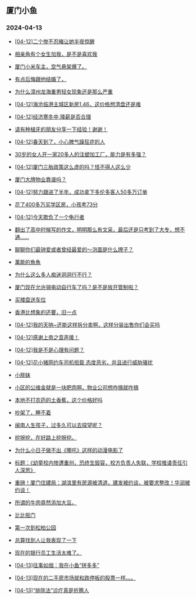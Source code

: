 ## 厦门小鱼 
### 2024-04-13

+ [[04-12]二个惨不忍睹让她半夜惊醒](http://bbs.xmfish.com/read-htm-tid-18174634.html)

+ [相亲角有个女生加我，是不是喜欢我](http://bbs.xmfish.com/read-htm-tid-18174734.html)

+ [厦门小米车主，空气悬架爆了。](http://bbs.xmfish.com/read-htm-tid-18174702.html)

+ [有点后悔跟他结婚了，](http://bbs.xmfish.com/read-htm-tid-18174599.html)

+ [为什么漳州龙海重男轻女现象还是那么严重](http://bbs.xmfish.com/read-htm-tid-18174808.html)

+ [[04-12]海沧临港主城区新房1.46，这价格想清盘还是难](http://bbs.xmfish.com/read-htm-tid-18174691.html)

+ [[04-12]经济寒冬中,降薪是否合理](http://bbs.xmfish.com/read-htm-tid-18174742.html)

+ [请有种植牙的朋友分享一下经验！谢谢！](http://bbs.xmfish.com/read-htm-tid-18174767.html)

+ [[04-12]春天到了，小心脾气躁狂症的人](http://bbs.xmfish.com/read-htm-tid-18174845.html)

+ [30岁的女人开一家20多人的注塑加工厂，能力是有多强？](http://bbs.xmfish.com/read-htm-tid-18174609.html)

+ [[04-12]厦门三胎政策这么虚的吗？怪不得人这么少](http://bbs.xmfish.com/read-htm-tid-18174722.html)

+ [厦门大牌物业靠谱吗？](http://bbs.xmfish.com/read-htm-tid-18174660.html)

+ [[04-12]努力跟进了半年，成功拿下多伦多客人50多万订单](http://bbs.xmfish.com/read-htm-tid-18174941.html)

+ [花了400多万买学区房，小孩考73分](http://bbs.xmfish.com/read-htm-tid-18175022.html)

+ [[04-12]今天欺负了一个龟行者](http://bbs.xmfish.com/read-htm-tid-18174890.html)

+ [翻出了高中时候写的作文，明明那么有文采，最后还是只考到了大专，想不通……](http://bbs.xmfish.com/read-htm-tid-18174912.html)

+ [聊聊你们最钟爱或者曾经最爱的～泡面是什么牌子？](http://bbs.xmfish.com/read-htm-tid-18174864.html)

+ [萬能的魚魚](http://bbs.xmfish.com/read-htm-tid-18174844.html)

+ [为什么这么多人痴迷洞洞行不行？](http://bbs.xmfish.com/read-htm-tid-18175057.html)

+ [厦门现在允许骑电动自行车了吗？是不是放开管制啦？](http://bbs.xmfish.com/read-htm-tid-18174840.html)

+ [买楼盘送车位](http://bbs.xmfish.com/read-htm-tid-18174857.html)

+ [香港比想象的还要，旧一点](http://bbs.xmfish.com/read-htm-tid-18175027.html)

+ [[04-12]我的天呐~还能这样拆分卖啊，这样分装出售你们会买吗](http://bbs.xmfish.com/read-htm-tid-18175013.html)

+ [[04-12]感谢上帝之音声援！](http://bbs.xmfish.com/read-htm-tid-18175179.html)

+ [[04-12]我是不是心理有问题？](http://bbs.xmfish.com/read-htm-tid-18175030.html)

+ [[04-12]花小猪网约车司机拒载 态度恶劣，并且进行威胁骚扰](http://bbs.xmfish.com/read-htm-tid-18174998.html)

+ [小胖妹](http://bbs.xmfish.com/read-htm-tid-18175016.html)

+ [小区的公维金就是一块肥肉啊，物业公司想咋搞就咋搞](http://bbs.xmfish.com/read-htm-tid-18175079.html)

+ [本地不打农药的土香蕉，这个价格好吗](http://bbs.xmfish.com/read-htm-tid-18175029.html)

+ [吵架了，睡不着](http://bbs.xmfish.com/read-htm-tid-18175162.html)

+ [闽南人生孩子，过多久可以去探望呢？](http://bbs.xmfish.com/read-htm-tid-18175041.html)

+ [挖呀挖，在好路上挖呀挖。](http://bbs.xmfish.com/read-htm-tid-18175050.html)

+ [为什么小日子做不出《哪吒》这样的动漫电影了](http://bbs.xmfish.com/read-htm-tid-18175132.html)

+ [标题：《幼童校内惨遭重创，恐终生毁容，校方负责人失联，学校推诿责任引人深思》](http://bbs.xmfish.com/read-htm-tid-18175092.html)

+ [重磅！厦门住建局：湖滨里有房源被清退，建发被约谈，被要求整改！华润被约谈！](http://bbs.xmfish.com/read-htm-tid-18175149.html)

+ [所谓的牛肉竟然添加大豆。](http://bbs.xmfish.com/read-htm-tid-18175068.html)

+ [比比抠门](http://bbs.xmfish.com/read-htm-tid-18175148.html)

+ [第一次到松柏公园](http://bbs.xmfish.com/read-htm-tid-18175170.html)

+ [总算找到人让我表现了一下](http://bbs.xmfish.com/read-htm-tid-18175264.html)

+ [现在的银行员工生活太难了。](http://bbs.xmfish.com/read-htm-tid-18175109.html)

+ [[04-13]往事如烟：我在小鱼“拼多多”](http://bbs.xmfish.com/read-htm-tid-18175158.html)

+ [[04-13]现在的二手房市场就和跌停板的股票一样。。。](http://bbs.xmfish.com/read-htm-tid-18175289.html)

+ [[04-13]“排除法”诊疗真是折腾人](http://bbs.xmfish.com/read-htm-tid-18175244.html)

